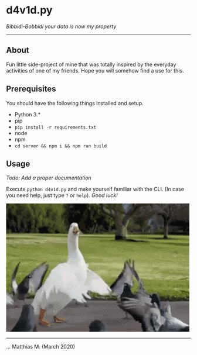 # d4v1d.py
_Bibbidi-Bobbidi your data is now my property_

---

## About

Fun little side-project of mine that was totally inspired by the everyday activities of one of my friends. Hope you will somehow find a use for this.

## Prerequisites

You should have the following things installed and setup.

* Python 3.*
* pip
* `pip install -r requirements.txt`
* node
* npm
* `cd server && npm i && npm run build`

## Usage

_Todo: Add a proper documentation_

Execute `python d4v1d.py` and make yourself familiar with the CLI. (In case you need help, just type `?` or `help`). _Good luck!_

![geese](server/public/media/goose.gif)

---

... Matthias M. (March 2020)